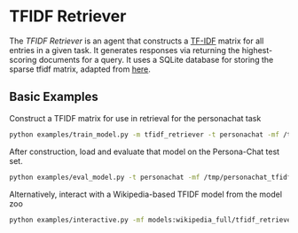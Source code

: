 # TFIDF Retriever
 The *TFIDF Retriever* is an agent that constructs a [TF-IDF](https://en.wikipedia.org/wiki/Tf%E2%80%93idf)
 matrix for all entries in a given task. It generates responses via
 returning the highest-scoring documents for a query. It uses a SQLite database
 for storing the sparse tfidf matrix, adapted from [here](http://github.com/facebookresearch/DrQA/).

 ## Basic Examples
 Construct a TFIDF matrix for use in retrieval for the personachat task
```bash
python examples/train_model.py -m tfidf_retriever -t personachat -mf /tmp/personachat_tfidf -dt train:ordered -eps 1
```
 After construction, load and evaluate that model on the Persona-Chat test set.
```bash
python examples/eval_model.py -t personachat -mf /tmp/personachat_tfidf -dt test
```

 Alternatively, interact with a Wikipedia-based TFIDF model from the model zoo
 ```bash
 python examples/interactive.py -mf models:wikipedia_full/tfidf_retriever/model
 ```
